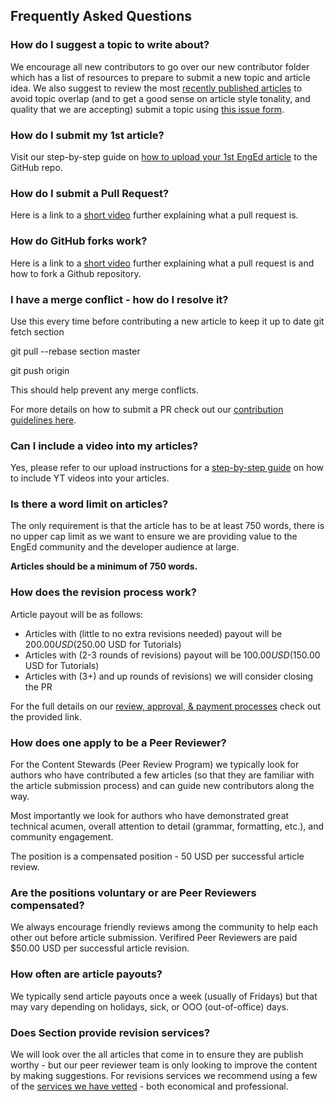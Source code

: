 ## Frequently Asked Questions

### How do I suggest a topic to write about?
We encourage all new contributors to go over our new contributor folder which has a list of resources to prepare to submit a new topic and article idea. We also suggest to review the most [recently published articles](https://www.section.io/engineering-education/) to avoid topic overlap (and to get a good sense on article style tonality, and quality that we are accepting) submit a topic using [this issue form](https://github.com/section-io/engineering-education/issues/new?assignees=&labels=topic+suggestion&template=enged-content-idea-suggestion.md&title=).

### How do I submit my 1st article?
Visit our step-by-step guide on [how to upload your 1st EngEd article](https://github.com/section-io/engineering-education/blob/master/new_contributors/UPLOAD_INSTRUCTIONS.md#how-to-upload-an-article-for-sections-engineering-education-program) to the GitHub repo.

### How do I submit a Pull Request?
Here is a link to a [short video](https://www.youtube.com/watch?v=nT8KGYVurIU&amp;t=47s) further explaining what a pull request is.

### How do GitHub forks work?
Here is a link to a [short video](https://www.youtube.com/watch?v=nT8KGYVurIU&amp;t=47s) further explaining what a pull request is and how to fork a Github repository.

### I have a merge conflict - how do I resolve it?
Use this every time before contributing a new article to keep it up to date
git fetch section

git pull --rebase section master

git push origin

This should help prevent any merge conflicts.

For more details on how to submit a PR check out our [contribution guidelines here](https://github.com/section-io/engineering-education/blob/master/new_contributors/UPLOAD_INSTRUCTIONS.md#do-this-once).

### Can I include a video into my articles?
Yes, please refer to our upload instructions for a [step-by-step guide](https://github.com/section-io/engineering-education/blob/master/new_contributors/UPLOAD_INSTRUCTIONS.md#including-videos-in-your-articles) on how to include YT videos into your articles.

### Is there a word limit on articles?
The only requirement is that the article has to be at least 750 words, there is no upper cap limit as we want to ensure we are providing value to the EngEd community and the developer audience at large.

**Articles should be a minimum of 750 words.**

### How does the revision process work?
Article payout will be as follows:
- Articles with (little to no extra revisions needed) payout will be $200.00 USD ($250.00 USD for Tutorials)
- Articles with (2-3 rounds of revisions) payout will be $100.00 USD ($150.00 USD for Tutorials)
- Articles with (3+) and up rounds of revisions) we will consider closing the PR

For the full details on our [review, approval, & payment processes](https://github.com/section-io/engineering-education/blob/master/new_contributors/CONTRIBUTING.md#review-approval--payment-processes) check out the provided link.

### How does one apply to be a Peer Reviewer?
For the Content Stewards (Peer Review Program) we typically look for authors who have contributed a few articles (so that they are familiar with the article submission process) and can guide new contributors along the way.

Most importantly we look for authors who have demonstrated great technical acumen, overall attention to detail (grammar, formatting, etc.), and community engagement.

The position is a compensated position - 50 USD per successful article review.

### Are the positions voluntary or are Peer Reviewers compensated?
We always encourage friendly reviews among the community to help each other out before article submission. Verifired Peer Reviewers are paid $50.00 USD per successful article revision.

### How often are article payouts?
We typically send article payouts once a week (usually of Fridays) but that may vary depending on holidays, sick, or OOO (out-of-office) days.

### Does Section provide revision services?
We will look over the all articles that come in to ensure they are publish worthy - but our peer reviewer team is only looking to improve the content by making suggestions. 
For revisions services we recommend using a few of the [services we have vetted](https://www.fiverr.com/johnbatsoniii/proofread-and-edit-your-writing-for-publication?context_referrer=user_page&ref_ctx_id=9caf75ed-ce79-4880-b2fc-5b09e92e23d6&pckg_id=1&pos=1) - both economical and professional.




